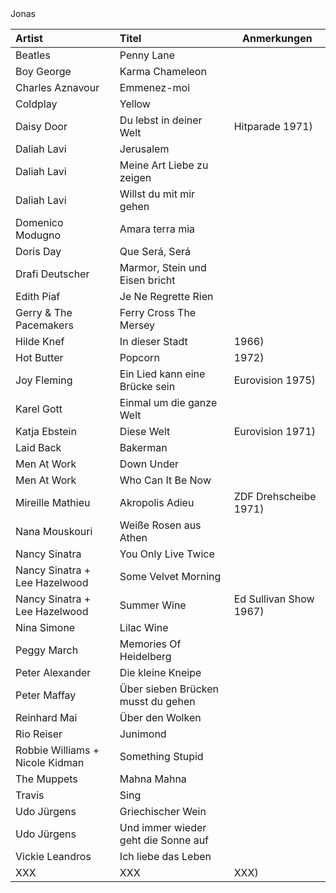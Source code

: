 
<head>
<meta charset='UTF-8'>
<link rel=stylesheet href='./reset.css'>
<style>
@font-face { font-family: 'anton-regular';  src: url( './Anton-Regular.ttf' ); }
@font-face { font-family: 'futura-heavy';   src: url( './Futura Heavy.otf' ); }
@font-face { font-family: 'bilbo-swash';    src: url( './BilboSwashCaps-Regular.ttf' ); }
@font-face { font-family: 'script-92';      src: url( './Script 92 Normal.ttf' ); }

/* thx to https://developer.mozilla.org/en-US/docs/Web/CSS/line-height-step */
:root {
  --root-font-family:     futura-heavy;
  --artist-font-family:   futura-heavy;
  --title-font-family:    anton-regular;
  --jonas-font-family:    script-92;
  --root-font-size:       4mm;
  --td-padding-top:       calc( 0.5 * var(--root-font-size) );
  --td-shift-top:         calc( 0.5 * var(--root-font-size) );
  --artist-font-size:     calc( 1.0 * var(--root-font-size) );
  --title-font-size:      calc( 1.2 * var(--root-font-size) );
  --jonas-font-size:      calc( 5 * var(--root-font-size) );
  /*--card-height:          calc( 3 * var(--root-font-size) );*/
  --grid-size:            3mm;
  --root-text-color:      #333;
  --link-color:           #f55;
  --warn-color:           hotpink;
  font-family:            var(--root-font-family);
  font-size:              var(--root-font-size);
  line-height-step:       var(--grid-size); }

html, body {
  /*background-color:       #9eaeb5;*/
  /*height:                 100vh;*/
  /*width:                  100vw;*/
  padding:                0mm;
  margin:                 0mm;
  color:                  var(--root-text-color);
  /*position:               absolute;*/
  /*overflow:               hidden;*/
  /*font-size:              6mm;*/
}


table {
  /*table-layout:           fixed;*/
  /*width:                  100%;*/
  display:                flow;
  border-collapse:        collapse;
  border:                 none; }

table td,
table th {
  border:                 none; }

.page {
  display:                block flow;
  columns: 2;
  outline:                1px dotted red;
  width:                  210mm;
  height:                 297mm;
  margin:                 var(--grid-size);
  padding:                var(--grid-size); }

spacer {
  display:                block;
  min-height:             20mm; }


/*table {
  table-layout:           auto;
  width:                  100%; }
*/

td, th {
  overflow:               hidden;
  white-space:            nowrap;
  text-overflow:          ellipsis; }

th {
  display:                none; }

col:nth-child( 1 ) {
  min-width:              5% !important;
  max-width:              5% !important;
  width:                  5% !important; }

col:nth-child( 2 ) {
  min-width:              90% !important;
  max-width:              90% !important;
  width:                  90% !important; }

col:nth-child( 3 ) {
  min-width:              10mm !important;
  max-width:              10mm !important;
  width:                  10mm !important; }

td:nth-child( 1 ) {
  border-top:             1px solid red;
  position:               relative;
  top:                    calc( 0.3 * var(--root-font-size ) );
  padding-top:            calc( 0.2 * var(--root-font-size ) );
  font-family:            var(--artist-font-family);
  font-size:              var(--artist-font-size); }

td:nth-child( 2 ) {
  font-family:            var(--title-font-family);
  font-size:              var(--title-font-size); }

td:nth-child( 2 ) em {
  font-family:            var(--root-font-family);
  font-style:             normal;
  font-size:              var(--root-font-size); }

td a          { text-decoration: none; color:  var(--root-color); }
td a:link     { text-decoration: none; color:  var(--root-color); }
td a:visited  { text-decoration: none; color:  var(--root-color); }
td a:focus    { text-decoration: none; color:  var(--root-color); }
td a:hover    { text-decoration: none; color:  var(--root-color); }
td a:active   { text-decoration: none; color:  var(--root-color); }

h1, h2, h3, h4, h5, h6 {
  font-weight:            normal;
  font-family:            var(--title-font-family); }

.jonas {
  height:                 calc( 3 * var(--root-font-size) );
  position:               relative;
  left:                   calc( 0.5 * var(--root-font-size) );
  top:                    calc( -1 * var(--root-font-size) );
  font-family:            var(--jonas-font-family);
  font-size:              var(--jonas-font-size); }

td {
  display:                block; }

td:nth-child( 2 ),
td:nth-child( 3 ) {
  display:                inline; }

td:nth-child( 3 )::before       { content:  '('; }
td:nth-child( 3 )::after        { content:  ')'; }
td:nth-child( 3 ):empty::before { content:  ''; }
td:nth-child( 3 ):empty::after  { content:  ''; }
td:nth-child( 3 ) {
  position:               relative;
  margin-left:            calc( 0.1 * var(--root-font-size ) );
  top:                    calc( 0.45 * var(--root-font-size ) ); }

tr {
  display:                block;
  width:                  100mm;
  /*height:                 --var(--card-height);*/
  height:                 calc( 3 * var(--root-font-size) );
  break-inside:           avoid; }

td:nth-child( 2 ):not( :has( a ) ) {
  padding:                calc( 0.5 * var(--root-font-size) );
  background-color:       var(--warn-color); }

/*####################################################'*/
/*td:nth-child( 3 ) { color:  red; }*/
/*####################################################'*/

</style>
</head>


<div class=page>

<div class=jonas>Jonas</div>


| Artist                          | Titel                                                                              | Anmerkungen           |
| :------                         | :-----                                                                             | ---------             |
| Beatles                         | [Penny Lane](https://www.youtube.com/watch?v=vfxQ1oDiEJM)                          |                       |
| Boy George                      | [Karma Chameleon](https://www.youtube.com/watch?v=JmcA9LIIXWw)                     |                       |
| Charles Aznavour                | [Emmenez-moi](https://www.youtube.com/watch?v=0OrKMaeQUx0)                         |                       |
| Coldplay                        | [Yellow](https://www.youtube.com/watch?v=yKNxeF4KMsY)                              |                       |
| Daisy Door                      | [Du lebst in deiner Welt](https://www.youtube.com/watch?v=2pM_FAkSVlM)             | Hitparade 1971        |
| Daliah Lavi                     | [Jerusalem](https://www.youtube.com/watch?v=JqiFmIJSWaI)                           |                       |
| Daliah Lavi                     | [Meine Art Liebe zu zeigen](https://www.youtube.com/watch?v=WvgyQmBxko0)           |                       |
| Daliah Lavi                     | [Willst du mit mir gehen](https://www.youtube.com/watch?v=yIRKlvhDP_w)             |                       |
| Domenico Modugno                | [Amara terra mia](https://www.youtube.com/watch?v=oRa39T_O4yU)                     |                       |
| Doris Day                       | [Que Será, Será](https://www.youtube.com/watch?v=i9nWB5XifBI)                      |                       |
| Drafi Deutscher                 | [Marmor, Stein und Eisen bricht](https://www.youtube.com/watch?v=BTmtOd4mpco)      |                       |
| Edith Piaf                      | [Je Ne Regrette Rien](https://www.youtube.com/watch?v=fpHAsb2XQOY)                 |                       |
| Gerry & The Pacemakers          | [Ferry Cross The Mersey](https://www.youtube.com/watch?v=08083BNaYcA)              |                       |
| Hilde Knef                      | [In dieser Stadt](https://www.youtube.com/watch?v=zc2ZYOrhTV4)                     | 1966                  |
| Hot Butter                      | [Popcorn](https://www.youtube.com/watch?v=YK3ZP6frAMc)                             | 1972                  |
| Joy Fleming                     | [Ein Lied kann eine Brücke sein](https://www.youtube.com/watch?v=pzDzm3gq530)      | Eurovision 1975       |
| Karel Gott                      | [Einmal um die ganze Welt](https://www.youtube.com/watch?v=gHEa2Oyo1bY)            |                       |
| Katja Ebstein                   | [Diese Welt](https://www.youtube.com/watch?v=u0lg1LcfHBQ)                          | Eurovision 1971       |
| Laid Back                       | [Bakerman](https://www.youtube.com/watch?v=yByP88jUQH4)                            |                       |
| Men At Work                     | [Down Under](https://www.youtube.com/watch?v=XfR9iY5y94s)                          |                       |
| Men At Work                     | [Who Can It Be Now](https://www.youtube.com/watch?v=SECVGN4Bsgg)                   |                       |
| Mireille Mathieu                | [Akropolis Adieu](https://www.youtube.com/watch?v=NeNs4UPoFTA)                     | ZDF Drehscheibe 1971  |
| Nana Mouskouri                  | [Weiße Rosen aus Athen](https://www.youtube.com/watch?v=ZpJiKL4N3V0)               |                       |
| Nancy Sinatra                   | [You Only Live Twice](https://www.youtube.com/watch?v=Z6D6ObD9cMY)                 |                       |
| Nancy Sinatra + Lee Hazelwood   | [Some Velvet Morning](https://www.youtube.com/watch?v=670YMraVnyk)                 |                       |
| Nancy Sinatra + Lee Hazelwood   | [Summer Wine](https://www.youtube.com/watch?v=nbtKHrI-OAs)                         | Ed Sullivan Show 1967 |
| Nina Simone                     | [Lilac Wine](https://www.youtube.com/watch?v=LT38CIgRse4)                          |                       |
| Peggy March                     | [Memories Of Heidelberg](https://www.youtube.com/watch?v=4tB9FNZxB6g)              |                       |
| Peter Alexander                 | [Die kleine Kneipe](https://www.youtube.com/watch?v=A10I_3e8B_I)                   |                       |
| Peter Maffay                    | [Über sieben Brücken musst du gehen](https://www.youtube.com/watch?v=eKwl5HclBeQ)  |                       |
| Reinhard Mai                    | [Über den Wolken](https://www.youtube.com/watch?v=fZMFF8QH3ew)                     |                       |
| Rio Reiser                      | [Junimond](https://www.youtube.com/watch?v=X6VIYLmS6vM)                            |                       |
| Robbie Williams + Nicole Kidman | [Something Stupid](https://www.youtube.com/watch?v=f43nR8Wu_1Y)                    |                       |
| The Muppets                     | [Mahna Mahna](https://www.youtube.com/watch?v=zb47CstE7R4)                         |                       |
| Travis                          | [Sing](https://www.youtube.com/watch?v=eYO1-gGWJyo)                                |                       |
| Udo Jürgens                     | [Griechischer Wein](https://www.youtube.com/watch?v=eKveb4BjK_c)                   |                       |
| Udo Jürgens                     | [Und immer wieder geht die Sonne auf](https://www.youtube.com/watch?v=s06hmLSxNFM) |                       |
| Vickie Leandros                 | [Ich liebe das Leben](https://www.youtube.com/watch?v=7_FsW8RPCTc)                 |                       |
| XXX                             | XXX                                                                                | XXX                      |

</div>
<spacer></spacer>

<script>
const log = console.log;
const $   = document.querySelector.bind( document );

//----------------------------------------------------------------------------------------------------------
const show_height = ( selector ) => {
  const element   = $( selector );
  // const height_px = element.clientHeight;
  // thx to https://www.stevefenton.co.uk/blog/2021/07/how-to-get-accurate-element-width-as-a-floating-point-number/
  const height_px = element.getBoundingClientRect().height;
  const height_mm = CSS.px( height_px ).to( 'mm' ).value.toFixed( 1 );
  log( `${selector}: ${height_px} px = ${height_mm} mm`, element );
}

//----------------------------------------------------------------------------------------------------------
const get_css_variable = ( name ) => {
  return getComputedStyle( $( ':root' ) ).getPropertyValue( name ); }

//----------------------------------------------------------------------------------------------------------
for ( let nr = 1; nr < 12; nr++ ){
  show_height( `tr:nth-child( ${nr} )` ); }
log( get_css_variable( '--root-color'       ) );
log( get_css_variable( '--root-font-size'   ) );
log( get_css_variable( '--artist-font-size' ) );
log( get_css_variable( '--title-font-size'  ) );
log( get_css_variable( '--jonas-font-size'  ) );
log( get_css_variable( '--card-height'      ) );
</script>